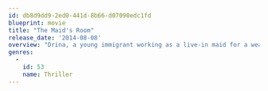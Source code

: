 ```yaml
---
id: db8d9dd9-2ed0-441d-8b66-d07090edc1fd
blueprint: movie
title: "The Maid's Room"
release_date: '2014-08-08'
overview: "Drina, a young immigrant working as a live-in maid for a wealthy Long Island family, finds herself entangled in the family's web of dark secrets once she begins to suspect her employer's son has committed a terrible crime."
genres:
  -
    id: 53
    name: Thriller
---
```

